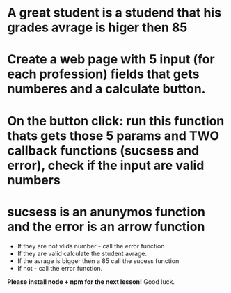 # A great student is a studend that his grades avrage is higer then 85
# Create a web page with 5 input (for each profession) fields that gets numberes and a calculate button.

# On the button click: run this function thats gets those 5 params and **TWO** callback functions (sucsess and error), check if the input are valid numbers 
# sucsess is an anunymos function and the error is an arrow function

 - If they are not vlids number - call the error function
 - If they are valid calculate the student avrage.
 - If the avrage is bigger then a 85 call the sucess function
 - If not - call the error function.


**Please install node + npm for the next lesson!**
Good luck.

